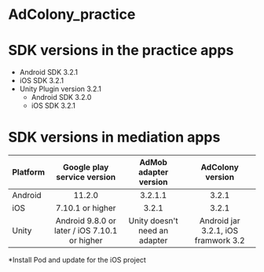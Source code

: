 # AdColony_practice

# SDK versions in the practice apps
- Android SDK 3.2.1
- iOS SDK 3.2.1
- Unity Plugin version 3.2.1
  - Android SDK 3.2.0
  - iOS SDK 3.2.1

# SDK versions in mediation apps

|Platform|Google play service version | AdMob adapter version | AdColony version |
|---|:----------------------------:| :--------------------:|:----------------:|
|Android|11.2.0                      |     3.2.1.1       | 3.2.1            |
|iOS|7.10.1 or higher            |     3.2.1             | 3.2.1            |
|Unity|Android 9.8.0 or later / iOS 7.10.1 or higher | Unity doesn't need an adapter  | Android jar 3.2.1, iOS framwork 3.2  |

*Install Pod and update for the iOS project
